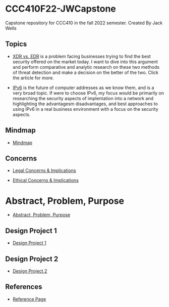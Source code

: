 # CCC410F22-JWCapstone
Capstone repository for CCC410 in the fall 2022 semester.
Created By Jack Wells


## Topics

* <a href="https://github.com/jwells24/CCC410F22-JWCapstone/blob/main/docs/XDR%20vs.%20EDR.md" target="_blank">XDR vs. EDR</a> is a problem facing businesses trying to find the best security offered on the market today. I want to dive into this argument and perform comparative and analytic research on these two methods of threat detection and make a decision on the better of the two. Click the article for more. 

* <a href="https://github.com/jwells24/CCC410F22-JWCapstone/blob/main/docs/IPv6.md" target="_blank">IPv6</a> is the future of computer addresses as we know them, and is a very broad topic. If were to choose IPv6, my focus would be primarily on researching the security aspects of implentation into a network and highlighting the advantagesm disadvantages, and best approaches to using IPv6 in a real business environment with a focus on the security aspects. 

## Mindmap

* <a href="https://github.com/jwells24/CCC410F22-JWCapstone/blob/main/docs/Mindmap.md" target="_blank">Mindmap</a>

## Concerns

* <a href="https://github.com/jwells24/CCC410F22-JWCapstone/blob/main/docs/concern.md" target="_blank">Legal Concerns & Implications</a>

* <a href="https://github.com/jwells24/CCC410F22-JWCapstone/blob/main/docs/concern2.md" target="_blank">Ethical Concerns & Implications</a>

# Abstract, Problem, Purpose

* <a href="https://github.com/jwells24/CCC410F22-JWCapstone/blob/main/docs/abspropur.md" target="_blank">Abstract, Problem, Purpose</a>

## Design Project 1

* <a href="https://github.com/jwells24/CCC410F22-JWCapstone/blob/main/docs/DesignProject1.md" target="_blank">Design Project 1</a>

## Design Project 2

* <a href="https://github.com/jwells24/CCC410F22-JWCapstone/blob/main/docs/DesignProject2.md" target="_blank">Design Project 2</a>

## References

* <a href="https://github.com/jwells24/CCC410F22-JWCapstone/blob/main/docs/References.md" target="_blank">Reference Page</a>
